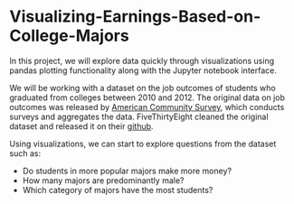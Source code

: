 # Visualizing-Earnings-Based-on-College-Majors

In this project, we will explore data quickly through visualizations using pandas plotting functionality along with the Jupyter notebook 
interface.

We will be working with a dataset on the job outcomes of students who graduated from colleges between 2010 and 2012. The original data on 
job outcomes was released by [American Community Survey](https://www.census.gov/programs-surveys/acs/), which conducts surveys and 
aggregates the data. FiveThirtyEight cleaned the original dataset and released it on their [github](https://github.com/fivethirtyeight/data/tree/master/college-majors).

Using visualizations, we can start to explore questions from the dataset such as:
 - Do students in more popular majors make more money? 
 - How many majors are predominantly male? 
 - Which category of majors have the most students?
 
